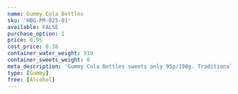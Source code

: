 ```yaml
---
name: Gummy Cola Bottles
sku: 'HBG-PM-025-01'
available: FALSE
purchase_option: 1
price: 0.95
cost_price: 0.38
container_water_weight: 919
container_sweets_weight: 0
meta_description: 'Gummy Cola Bottles sweets only 95p/100g. Traditional sweets and more at Humbugs Confectionery Store. Specialists in satisfying your sweet tooth!'
type: [Gummy]
free: [Alcohol]
---
```

